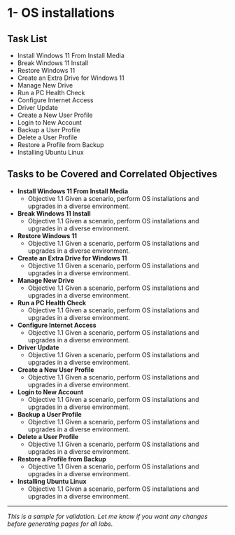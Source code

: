 # 1- OS installations

## Task List
- Install Windows 11 From Install Media
- Break Windows 11 Install
- Restore Windows 11
- Create an Extra Drive for Windows 11
- Manage New Drive
- Run a PC Health Check
- Configure Internet Access
- Driver Update
- Create a New User Profile
- Login to New Account
- Backup a User Profile
- Delete a User Profile
- Restore a Profile from Backup
- Installing Ubuntu Linux

## Tasks to be Covered and Correlated Objectives

- **Install Windows 11 From Install Media**  
  - Objective 1.1 Given a scenario, perform OS installations and upgrades in a diverse environment.
- **Break Windows 11 Install**  
  - Objective 1.1 Given a scenario, perform OS installations and upgrades in a diverse environment.
- **Restore Windows 11**  
  - Objective 1.1 Given a scenario, perform OS installations and upgrades in a diverse environment.
- **Create an Extra Drive for Windows 11**  
  - Objective 1.1 Given a scenario, perform OS installations and upgrades in a diverse environment.
- **Manage New Drive**  
  - Objective 1.1 Given a scenario, perform OS installations and upgrades in a diverse environment.
- **Run a PC Health Check**  
  - Objective 1.1 Given a scenario, perform OS installations and upgrades in a diverse environment.
- **Configure Internet Access**  
  - Objective 1.1 Given a scenario, perform OS installations and upgrades in a diverse environment.
- **Driver Update**  
  - Objective 1.1 Given a scenario, perform OS installations and upgrades in a diverse environment.
- **Create a New User Profile**  
  - Objective 1.1 Given a scenario, perform OS installations and upgrades in a diverse environment.
- **Login to New Account**  
  - Objective 1.1 Given a scenario, perform OS installations and upgrades in a diverse environment.
- **Backup a User Profile**  
  - Objective 1.1 Given a scenario, perform OS installations and upgrades in a diverse environment.
- **Delete a User Profile**  
  - Objective 1.1 Given a scenario, perform OS installations and upgrades in a diverse environment.
- **Restore a Profile from Backup**  
  - Objective 1.1 Given a scenario, perform OS installations and upgrades in a diverse environment.
- **Installing Ubuntu Linux**  
  - Objective 1.1 Given a scenario, perform OS installations and upgrades in a diverse environment.

---
*This is a sample for validation. Let me know if you want any changes before generating pages for all labs.*
